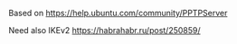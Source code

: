 Based on https://help.ubuntu.com/community/PPTPServer

Need also IKEv2
https://habrahabr.ru/post/250859/